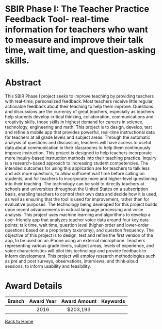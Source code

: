 
SBIR Phase I: The Teacher Practice Feedback Tool- real-time information for teachers who want to measure and improve their talk time, wait time, and question-asking skills.
============================================================================================================================================================================

# Abstract


This SBIR Phase I project seeks to improve teaching by providing teachers with real-time, personalized feedback. Most teachers receive little regular, actionable feedback about their teaching to help them improve. Questions and discussions are the currency of great teachers, especially as teachers help students develop critical thinking, collaboration, communications and creativity skills, those skills in highest demand for careers in science, technology, engineering and math. This project is to design, develop, test and refine a mobile app that provides powerful, real-time instructional data for teachers at all grade levels and subject areas. Through the automatic analysis of questions and discussion, teachers will have access to useful data about communication in their classrooms to help them continuously improve instruction. This project is designed to help teachers incorporate more inquiry-based instruction methods into their teaching practice. Inquiry is a research-based approach to increasing student competencies. The intended outcomes for using this application are for teachers to talk less and ask more questions, to allow sufficient wait time before calling on students, and for teachers to incorporate more and higher-level questioning into their teaching. The technology can be sold to directly teachers at schools and universities throughout the United States on a subscription basis, enabling teachers to control their own data and decide how it is used, as well as ensuring that the tool is used for improvement, rather than for evaluative purposes. The technology being developed for this project builds upon recent advancements in natural language processing and voice analysis. This project uses machine learning and algorithms to develop a user-friendly app that analyzes teacher voice data around four key data points: talk time, wait time, question level (higher-order and lower-order questions based on a proprietary taxonomy), and question frequency. The objective of this project is to design, test and refine the first version of the app, to be used on an iPhone using an external microphone. Teachers representing various grade levels, subject areas, levels of experience, and voice characteristics will pilot this technology and provide feedback to inform development. This project will employ research methodologies such as pre and post surveys, observations, interviews, and think-aloud sessions, to inform usability and feasibility.  

# Award Details

|Branch|Award Year|Award Amount|Keywords|
| :---: | :---: | :---: | :---: |
||2016|$203,193||
  
  


[Back to Home](https://github.com/chrischow/dod_sbir_awards#246)
